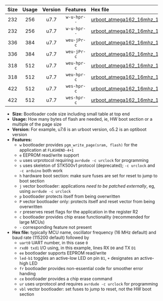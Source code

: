 |Size|Usage|Version|Features|Hex file|
|:-:|:-:|:-:|:-:|:--|
|232|256|u7.7|`w-u-hpr--`|[urboot_atmega162_16mhz_1000000bps_uart0_rxd0_txd1_led+b0_fr_ur.hex](https://raw.githubusercontent.com/stefanrueger/urboot.hex/main/cores/majorcore/atmega162/fcpu_16mhz/1000000_bps/urboot_atmega162_16mhz_1000000bps_uart0_rxd0_txd1_led+b0_fr_ur.hex)|
|232|256|u7.7|`w-u-hpr--`|[urboot_atmega162_16mhz_1000000bps_uart1_rxb2_txb3_led+b0_fr_ur.hex](https://raw.githubusercontent.com/stefanrueger/urboot.hex/main/cores/majorcore/atmega162/fcpu_16mhz/1000000_bps/urboot_atmega162_16mhz_1000000bps_uart1_rxb2_txb3_led+b0_fr_ur.hex)|
|336|384|u7.7|`weu-jPr-c`|[urboot_atmega162_16mhz_1000000bps_uart0_rxd0_txd1_ee_led+b0_fr_ce_ur_vbl.hex](https://raw.githubusercontent.com/stefanrueger/urboot.hex/main/cores/majorcore/atmega162/fcpu_16mhz/1000000_bps/urboot_atmega162_16mhz_1000000bps_uart0_rxd0_txd1_ee_led+b0_fr_ce_ur_vbl.hex)|
|336|384|u7.7|`weu-jPr-c`|[urboot_atmega162_16mhz_1000000bps_uart1_rxb2_txb3_ee_led+b0_fr_ce_ur_vbl.hex](https://raw.githubusercontent.com/stefanrueger/urboot.hex/main/cores/majorcore/atmega162/fcpu_16mhz/1000000_bps/urboot_atmega162_16mhz_1000000bps_uart1_rxb2_txb3_ee_led+b0_fr_ce_ur_vbl.hex)|
|318|512|u7.7|`weu-hpr-c`|[urboot_atmega162_16mhz_1000000bps_uart0_rxd0_txd1_ee_led+b0_fr_ce_ur.hex](https://raw.githubusercontent.com/stefanrueger/urboot.hex/main/cores/majorcore/atmega162/fcpu_16mhz/1000000_bps/urboot_atmega162_16mhz_1000000bps_uart0_rxd0_txd1_ee_led+b0_fr_ce_ur.hex)|
|318|512|u7.7|`weu-hpr-c`|[urboot_atmega162_16mhz_1000000bps_uart1_rxb2_txb3_ee_led+b0_fr_ce_ur.hex](https://raw.githubusercontent.com/stefanrueger/urboot.hex/main/cores/majorcore/atmega162/fcpu_16mhz/1000000_bps/urboot_atmega162_16mhz_1000000bps_uart1_rxb2_txb3_ee_led+b0_fr_ce_ur.hex)|
|422|512|u7.7|`wes-hpr-c`|[urboot_atmega162_16mhz_1000000bps_uart0_rxd0_txd1_ee_led+b0_fr_ce.hex](https://raw.githubusercontent.com/stefanrueger/urboot.hex/main/cores/majorcore/atmega162/fcpu_16mhz/1000000_bps/urboot_atmega162_16mhz_1000000bps_uart0_rxd0_txd1_ee_led+b0_fr_ce.hex)|
|422|512|u7.7|`wes-hpr-c`|[urboot_atmega162_16mhz_1000000bps_uart1_rxb2_txb3_ee_led+b0_fr_ce.hex](https://raw.githubusercontent.com/stefanrueger/urboot.hex/main/cores/majorcore/atmega162/fcpu_16mhz/1000000_bps/urboot_atmega162_16mhz_1000000bps_uart1_rxb2_txb3_ee_led+b0_fr_ce.hex)|

- **Size:** Bootloader code size including small table at top end
- **Usage:** How many bytes of flash are needed, ie, HW boot section or a multiple of the page size
- **Version:** For example, u7.6 is an urboot version, o5.2 is an optiboot version
- **Features:**
  + `w` bootloader provides `pgm_write_page(sram, flash)` for the application at `FLASHEND-4+1`
  + `e` EEPROM read/write support
  + `u` uses urprotocol requiring `avrdude -c urclock` for programming
  + `s` uses skeleton of STK500v1 protocol (deprecated); `-c urclock` and `-c arduino` both work
  + `h` hardware boot section: make sure fuses are set for reset to jump to boot section
  + `j` vector bootloader: applications *need to be patched externally*, eg, using `avrdude -c urclock`
  + `p` bootloader protects itself from being overwritten
  + `P` vector bootloader only: protects itself and reset vector from being overwritten
  + `r` preserves reset flags for the application in the register R2
  + `c` bootloader provides chip erase functionality (recommended for large MCUs)
  + `-` corresponding feature not present
- **Hex file:** typically MCU name, oscillator frequency (16 MHz default) and baud rate (115200 default) followed by
  + `uart0` UART number, in this case `0`
  + `rxd0 txd1` I/O using, in this example, lines RX `D0` and TX `D1`
  + `ee` bootloader supports EEPROM read/write
  + `led-b1` toggles an active-low LED on pin `B1`, `+` designates an active-high LED
  + `fr` bootloader provides non-essential code for smoother error handing
  + `ce` bootloader provides a chip erase command
  + `ur` uses urprotocol and requires `avrdude -c urclock` for programming
  + `vbl` vector bootloader: set fuses to jump to reset, not the HW boot section
